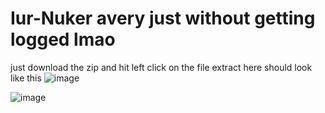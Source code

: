 # Iur-Nuker avery just without getting logged lmao
just download the zip and hit left click on the file extract here
should look like this
![image](https://user-images.githubusercontent.com/97348366/152634338-9683bb95-4c43-43fe-a352-295520120601.png)

![image](https://user-images.githubusercontent.com/97348366/152634091-e6853f44-3e2b-4baa-bbb7-7dde5c7bf993.png)

